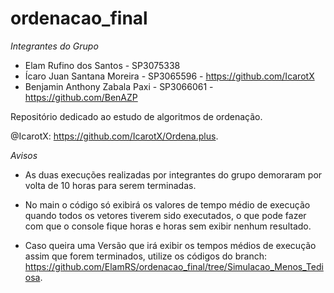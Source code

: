 # ordenacao_final

*Integrantes do Grupo*

- Elam Rufino dos Santos - SP3075338
- Ícaro Juan Santana Moreira - SP3065596 - https://github.com/IcarotX
- Benjamin Anthony Zabala Paxi - SP3066061 - https://github.com/BenAZP

Repositório dedicado ao estudo de algoritmos de ordenação.

@IcarotX: https://github.com/IcarotX/Ordena.plus.

*Avisos*

- As duas execuções realizadas por integrantes do grupo demoraram por volta de 10 horas para serem terminadas.

- No main o código só exibirá os valores de tempo médio de execução quando todos os vetores tiverem sido executados, o que pode fazer com que o console fique horas e horas sem exibir nenhum resultado.

- Caso queira uma Versão que irá exibir os tempos médios de execução assim que forem terminados, utilize os códigos do branch: https://github.com/ElamRS/ordenacao_final/tree/Simulacao_Menos_Tediosa.
